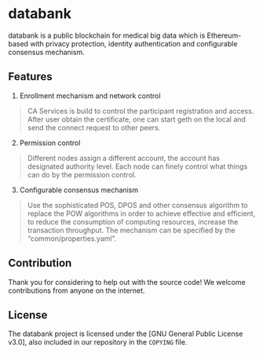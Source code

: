 
# databank

databank is a public blockchain for medical big data which is Ethereum-based with privacy protection, identity authentication and configurable consensus mechanism.

## Features

1. Enrollment mechanism and network control
  > CA Services is build to control the participant registration and access. After user obtain the certificate, one can start geth on the local and send the connect request to other peers.
 
2. Permission control
  > Different nodes assign a different account, the account has designated authority level. Each node can finely control what things can do by the permission control.

3. Configurable consensus mechanism
  > Use the sophisticated POS, DPOS and other consensus algorithm to replace the POW algorithms in order to achieve effective and efficient, to reduce the consumption of computing resources, increase the transaction throughput. The mechanism can be specified by the “common/properties.yaml”.


## Contribution

Thank you for considering to help out with the source code! We welcome contributions from anyone on the internet.


## License

The databank project is licensed under the
[GNU General Public License v3.0], also included
in our repository in the `COPYING` file.


